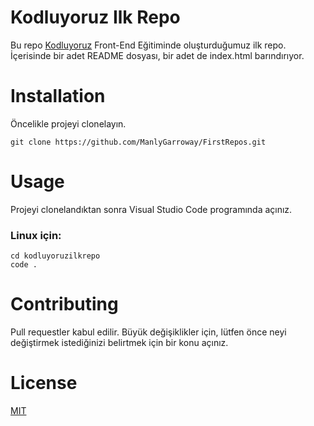 # Kodluyoruz Ilk Repo

Bu repo [Kodluyoruz](https://www.kodluyoruz.org/) Front-End Eğitiminde oluşturduğumuz ilk repo. İçerisinde bir adet README dosyası, bir adet de index.html barındırıyor.

# Installation 
Öncelikle projeyi clonelayın.
```
git clone https://github.com/ManlyGarroway/FirstRepos.git
```

# Usage
Projeyi clonelandıktan sonra Visual Studio Code programında açınız.

### Linux için:

```
cd kodluyoruzilkrepo
code .
```

# Contributing
Pull requestler kabul edilir. Büyük değişiklikler için, lütfen önce neyi değiştirmek istediğinizi belirtmek için bir konu açınız.

# License 
[MIT](https://choosealicense.com/licenses/mit/)
